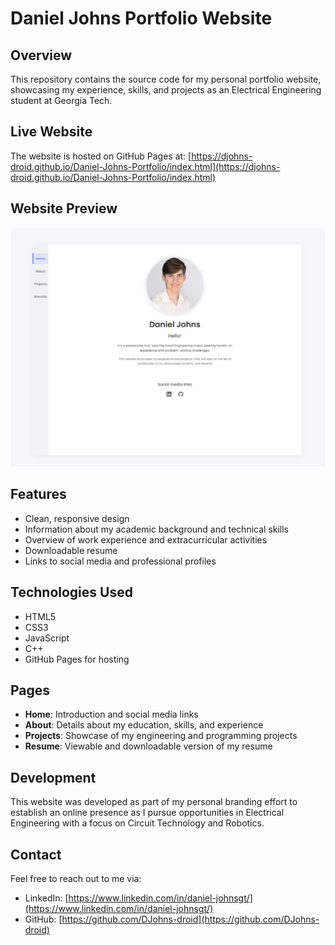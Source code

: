 # Daniel Johns Portfolio Website

## Overview
This repository contains the source code for my personal portfolio website, showcasing my experience, skills, and projects as an Electrical Engineering student at Georgia Tech.

## Live Website
The website is hosted on GitHub Pages at: [https://djohns-droid.github.io/Daniel-Johns-Portfolio/index.html](https://djohns-droid.github.io/Daniel-Johns-Portfolio/index.html)

## Website Preview
![Daniel Johns Portfolio Screenshot](images/website_preview.png)

## Features
- Clean, responsive design
- Information about my academic background and technical skills
- Overview of work experience and extracurricular activities
- Downloadable resume
- Links to social media and professional profiles

## Technologies Used
- HTML5
- CSS3
- JavaScript
- C++
- GitHub Pages for hosting

## Pages
- **Home**: Introduction and social media links
- **About**: Details about my education, skills, and experience
- **Projects**: Showcase of my engineering and programming projects
- **Resume**: Viewable and downloadable version of my resume

## Development
This website was developed as part of my personal branding effort to establish an online presence as I pursue opportunities in Electrical Engineering with a focus on Circuit Technology and Robotics.

## Contact
Feel free to reach out to me via:
- LinkedIn: [https://www.linkedin.com/in/daniel-johnsgt/](https://www.linkedin.com/in/daniel-johnsgt/)
- GitHub: [https://github.com/DJohns-droid](https://github.com/DJohns-droid)


